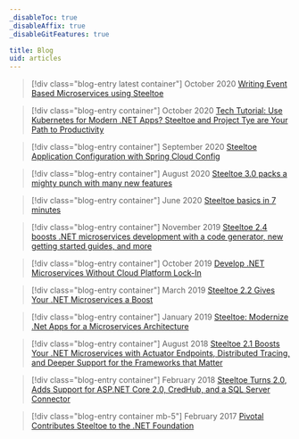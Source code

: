 ```yaml
---
_disableToc: true
_disableAffix: true
_disableGitFeatures: true

title: Blog
uid: articles
---
```

> [!div class="blog-entry latest container"]
> <span>October <span class="font-size:larger;">2020</span></span> [Writing Event Based Microservices using Steeltoe](xref:articles/writing-event-based-microservices-using-steeltoe)

> [!div class="blog-entry container"]
> <span>October <span class="font-size:larger;">2020</span></span> [Tech Tutorial: Use Kubernetes for Modern .NET Apps? Steeltoe and Project Tye are Your Path to Productivity](xref:articles/tech-tutorial-use-kubernetes-for-modern-net-apps-steeltoe-and-project-tye-are-your-path-to-productivity)

> [!div class="blog-entry container"]
> <span>September <span class="font-size:larger;">2020</span></span> [Steeltoe Application Configuration with Spring Cloud Config](xref:articles/steeltoe-application-configuration-with-spring-cloud-config)

> [!div class="blog-entry container"]
> <span>August <span class="font-size:larger;">2020</span></span> [Steeltoe 3.0 packs a mighty punch with many new features](xref:releases/steeltoe-3-0-packs-a-mighty-punch-with-many-new-features)

> [!div class="blog-entry container"]
> <span>June <span class="font-size:larger;">2020</span></span> [Steeltoe basics in 7 minutes](xref:articles/steeltoe-basics-in-7-minutes)

> [!div class="blog-entry container"]
> <span>November <span class="font-size:larger;">2019</span></span> [Steeltoe 2.4 boosts .NET microservices development with a code generator, new getting started guides, and more](xref:releases/steeltoe-2-4-boosts-dotnet-microservices-development)

> [!div class="blog-entry container"]
> <span>October <span class="font-size:larger;">2019</span></span> [Develop .NET Microservices Without Cloud Platform Lock-In](xref:articles/develop-dotNET-microservices-without-cloud-platform-lock-In)

> [!div class="blog-entry container"]
> <span>March <span class="font-size:larger;">2019</span></span> [Steeltoe 2.2 Gives Your .NET Microservices a Boost](xref:releases/steeltoe-2-2-gives-your--microservices-a-boost)

> [!div class="blog-entry container"]
> <span>January <span class="font-size:larger;">2019</span></span> [Steeltoe: Modernize .Net Apps for a Microservices Architecture](xref:articles/steeltoe-modernize-net-apps-for-a-microservices-architecture)

> [!div class="blog-entry container"]
> <span>August 2018</span> [Steeltoe 2.1 Boosts Your .NET Microservices with Actuator Endpoints, Distributed Tracing, and Deeper Support for the Frameworks that Matter](xref:releases/steeltoe-2-1-boosts-your-net-microservices-with-actuator-endpoints-distributed-tracing-and-deeper-support-for-the-frameworks-that-matter)

<!-- https://www.youtube.com/watch?v=x3YiEY3H6QM -->

> [!div class="blog-entry container"]
> <span>February <span class="font-size:larger;">2018</span></span> [Steeltoe Turns 2.0, Adds Support for ASP.NET Core 2.0, CredHub, and a SQL Server Connector](xref:releases/steeltoe-turns-2-0-adds-support-for-asp-net-core-2-0-credhub-and-a-sql-server-connector)

> [!div class="blog-entry container mb-5"]
> <span>February <span class="font-size:larger;">2017</span></span> [Pivotal Contributes Steeltoe to the .NET Foundation](xref:releases/pivotal-contributes-steeltoe-to-the-net-foundation)

<!-- https://www.youtube.com/watch?v=qItci8lLgJw -->